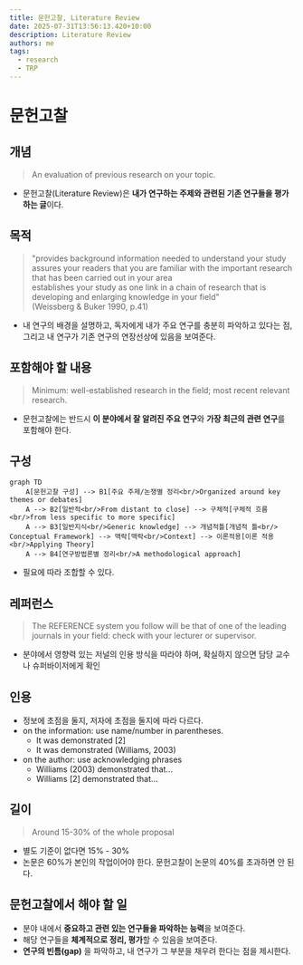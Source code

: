 ```yaml
---
title: 문헌고찰, Literature Review
date: 2025-07-31T13:56:13.420+10:00
description: Literature Review
authors: me
tags:
  - research
  - TRP
---
```


# 문헌고찰

## 개념

> An evaluation of previous research on your topic.

- 문헌고찰(Literature Review)은 **내가 연구하는 주제와 관련된 기존 연구들을 평가하는 글**이다.

## 목적

> "provides background information needed to understand your study  
> assures your readers that you are familiar with the important research that has been carried out in your area  
> establishes your study as one link in a chain of research that is developing and enlarging knowledge in your field"  
> (Weissberg & Buker 1990, p.41)

- 내 연구의 배경을 설명하고, 독자에게 내가 주요 연구를 충분히 파악하고 있다는 점, 그리고 내 연구가 기존 연구의 연장선상에 있음을 보여준다.

## 포함해야 할 내용

> Minimum: well-established research in the field; most recent relevant research.

- 문헌고찰에는 반드시 **이 분야에서 잘 알려진 주요 연구**와 **가장 최근의 관련 연구**를 포함해야 한다.

## 구성

```mermaid
graph TD
    A[문헌고찰 구성] --> B1[주요 주제/논쟁별 정리<br/>Organized around key themes or debates]
    A --> B2[일반적<br/>From distant to close] --> 구체적[구체적 흐름<br/>from less specific to more specific]
    A --> B3[일반지식<br/>Generic knowledge] --> 개념적틀[개념적 틀<br/> Conceptual Framework] --> 맥락[맥락<br/>Context] --> 이론적용[이론 적용<br/>Applying Theory]
    A --> B4[연구방법론별 정리<br/>A methodological approach]

```

- 필요에 따라 조합할 수 있다.

## 레퍼런스

> The REFERENCE system you follow will be that of one of the leading journals in your field: check with your lecturer or supervisor.

- 분야에서 영향력 있는 저널의 인용 방식을 따라야 하며, 확실하지 않으면 담당 교수나 슈퍼바이저에게 확인

## 인용

- 정보에 초점을 둘지, 저자에 초점을 둘지에 따라 다르다.
- on the information: use name/number in parentheses.
  - It was demonstrated [2]
  - It was demonstrated (Williams, 2003)
- on the author: use acknowledging phrases
  - Williams (2003) demonstrated that...
  - Williams [2] demonstrated that...

## 길이

> Around 15-30% of the whole proposal

- 별도 기준이 없다면 15% - 30%
- 논문은 60%가 본인의 작업이어야 한다. 문헌고찰이 논문의 40%를 초과하면 안 된다.

## 문헌고찰에서 해야 할 일

- 분야 내에서 **중요하고 관련 있는 연구들을 파악하는 능력**을 보여준다.
- 해당 연구들을 **체계적으로 정리, 평가**할 수 있음을 보여준다.
- **연구의 빈틈(gap)** 을 파악하고, 내 연구가 그 부분을 채우려 한다는 점을 제시한다.
